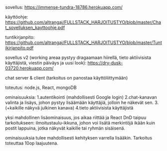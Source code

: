 sovellus: https://immense-tundra-18786.herokuapp.com/

käyttöohje: https://github.com/altrangaj/FULLSTACK_HARJOITUSTYO/blob/master/Chat_sovelluksen_kayttoohje.pdf

tuntikirjanpito: https://github.com/altrangaj/FULLSTACK_HARJOITUSTYO/blob/master/Tuntikirjanpito.pdf

sovellus v2 (working areaa pystyy dragaamaan hiirellä, tieto aktiivisista käyttäjistä, viestin päiväys ja uusi look): https://dry-dusk-03720.herokuapp.com/


chat server & client (tarkoitus on panostaa käyttöliittymään)

toteutus: node.js, React, mongoDB

ominaisuuksia:
1.autentikointi (mahdollisesti Google login)
2.chat-kanavan valinta ja lisäys, johon pystyy lisäämään käyttäjiä, jolloin he näkevät sen.
3.(+kaikille näkyvä julkinen kanava)
4.tieto aktiivisista käyttäjistä

yksi mahdollinen lisäominaisuus, jos aikaa riittää ja React DnD taipuu tarkoitukseen:
ilmoitustaulu-ikkuna, johon voi lisätä merkintöjä ikään kuin postit lappuina, jotka näkyvät kaikille tai ryhmän sisäisenä.

ominaisuuksia tulee mahdollisesti kehityksen varrella lisääkin. Tarkoitus toteuttaa 10op laajuutena.
